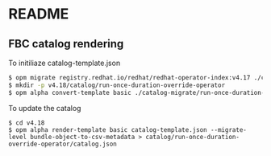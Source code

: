 # README 

## FBC catalog rendering

To initiliaze catalog-template.json

```sh
$ opm migrate registry.redhat.io/redhat/redhat-operator-index:v4.17 ./catalog-migrate
$ mkdir -p v4.18/catalog/run-once-duration-override-operator
$ opm alpha convert-template basic ./catalog-migrate/run-once-duration-override-operator/catalog.json > v4.18/catalog-template.json
```

To update the catalog

```
$ cd v4.18
$ opm alpha render-template basic catalog-template.json --migrate-level bundle-object-to-csv-metadata > catalog/run-once-duration-override-operator/catalog.json
```
